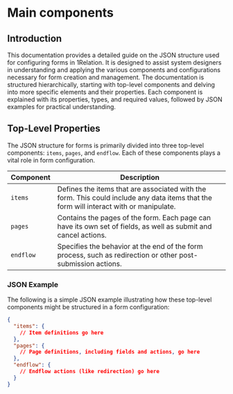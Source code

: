# Main components

## Introduction
This documentation provides a detailed guide on the JSON structure used for configuring forms in 1Relation. It is designed to assist system designers in understanding and applying the various components and configurations necessary for form creation and management. The documentation is structured hierarchically, starting with top-level components and delving into more specific elements and their properties. Each component is explained with its properties, types, and required values, followed by JSON examples for practical understanding.

## Top-Level Properties

The JSON structure for forms is primarily divided into three top-level components: `items`, `pages`, and `endflow`. Each of these components plays a vital role in form configuration.

| Component | Description |
|-----------|-------------|
| `items`   | Defines the items that are associated with the form. This could include any data items that the form will interact with or manipulate. |
| `pages`   | Contains the pages of the form. Each page can have its own set of fields, as well as submit and cancel actions. |
| `endflow` | Specifies the behavior at the end of the form process, such as redirection or other post-submission actions. |

### JSON Example

The following is a simple JSON example illustrating how these top-level components might be structured in a form configuration:

```json
{
  "items": {
    // Item definitions go here
  },
  "pages": {
    // Page definitions, including fields and actions, go here
  },
  "endflow": {
    // Endflow actions (like redirection) go here
  }
}
```
